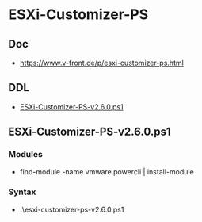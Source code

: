 # ESXi-Customizer-PS

## Doc
* https://www.v-front.de/p/esxi-customizer-ps.html

## DDL
* [ESXi-Customizer-PS-v2.6.0.ps1](http://vibsdepot.v-front.de/tools/ESXi-Customizer-PS-v2.6.0.ps1)

## ESXi-Customizer-PS-v2.6.0.ps1

### Modules
* find-module -name vmware.powercli | install-module

### Syntax
* .\esxi-customizer-ps-v2.6.0.ps1
